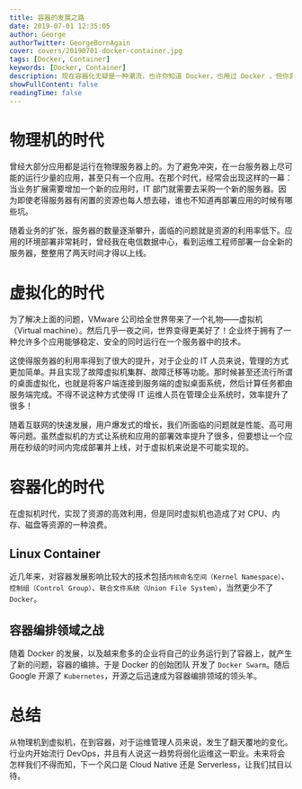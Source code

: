 ```yaml
---
title: 容器的发展之路
date: 2019-07-01 12:35:05
author: George
authorTwitter: GeorgeBornAgain
cover: covers/20190701-docker-container.jpg
tags: [Docker, Container]
keywords: [Docker, Container]
description: 现在容器化无疑是一种潮流，也许你知道 Docker，也用过 Docker ，但你真的了解容器吗？
showFullContent: false
readingTime: false
---
```


# 物理机的时代

曾经大部分应用都是运行在物理服务器上的。为了避免冲突，在一台服务器上尽可能的运行少量的应用，甚至只有一个应用。在那个时代，经常会出现这样的一幕：当业务扩展需要增加一个新的应用时，IT 部门就需要去采购一个新的服务器。因为即使老得服务器有闲置的资源也每人想去碰，谁也不知道再部署应用的时候有哪些坑。

随着业务的扩张，服务器的数量逐渐攀升，面临的问题就是资源的利用率低下。应用的环境部署非常耗时，曾经我在电信数据中心，看到运维工程师部署一台全新的服务器，整整用了两天时间才得以上线。

# 虚拟化的时代

为了解决上面的问题，VMware 公司给全世界带来了一个礼物——虚拟机（Virtual machine）。然后几乎一夜之间，世界变得更美好了！企业终于拥有了一种允许多个应用能够稳定、安全的同时运行在一个服务器中的技术。

这使得服务器的利用率得到了很大的提升，对于企业的 IT 人员来说，管理的方式更加简单。并且实现了故障虚拟机集群、故障迁移等功能。那时候甚至还流行所谓的桌面虚拟化，也就是将客户端连接到服务端的虚拟桌面系统，然后计算任务都由服务端完成。不得不说这种方式使得 IT 运维人员在管理企业系统时，效率提升了很多！

随着互联网的快速发展，用户爆发式的增长，我们所面临的问题就是性能、高可用等问题。虽然虚拟机的方式让系统和应用的部署效率提升了很多，但要想让一个应用在秒级的时间内完成部署并上线，对于虚拟机来说是不可能实现的。

# 容器化的时代

在虚拟机时代，实现了资源的高效利用，但是同时虚拟机也造成了对 CPU、内存、磁盘等资源的一种浪费。

## Linux Container

近几年来，对容器发展影响比较大的技术包括`内核命名空间（Kernel Namespace）`、`控制组（Control Group）`、`联合文件系统（Union File System）`，当然更少不了 `Docker`。

## 容器编排领域之战

随着 Docker 的发展，以及越来愈多的企业将自己的业务运行到了容器上，就产生了新的问题，容器的编排。于是 Docker 的创始团队 开发了 `Docker Swarm`。随后 Google 开源了 `Kubernetes`，开源之后迅速成为容器编排领域的领头羊。

# 总结

从物理机到虚拟机，在到容器，对于运维管理人员来说，发生了翻天覆地的变化。行业内开始流行 DevOps，并且有人说这一趋势将弱化运维这一职业。未来将会怎样我们不得而知，下一个风口是 Cloud Native 还是 Serverless，让我们拭目以待。
